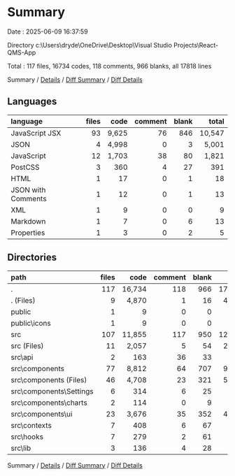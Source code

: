 # Summary

Date : 2025-06-09 16:37:59

Directory c:\\Users\\dryde\\OneDrive\\Desktop\\Visual Studio Projects\\React-QMS-App

Total : 117 files,  16734 codes, 118 comments, 966 blanks, all 17818 lines

Summary / [Details](details.md) / [Diff Summary](diff.md) / [Diff Details](diff-details.md)

## Languages
| language | files | code | comment | blank | total |
| :--- | ---: | ---: | ---: | ---: | ---: |
| JavaScript JSX | 93 | 9,625 | 76 | 846 | 10,547 |
| JSON | 4 | 4,998 | 0 | 3 | 5,001 |
| JavaScript | 12 | 1,703 | 38 | 80 | 1,821 |
| PostCSS | 3 | 360 | 4 | 27 | 391 |
| HTML | 1 | 17 | 0 | 1 | 18 |
| JSON with Comments | 1 | 12 | 0 | 1 | 13 |
| XML | 1 | 9 | 0 | 0 | 9 |
| Markdown | 1 | 7 | 0 | 6 | 13 |
| Properties | 1 | 3 | 0 | 2 | 5 |

## Directories
| path | files | code | comment | blank | total |
| :--- | ---: | ---: | ---: | ---: | ---: |
| . | 117 | 16,734 | 118 | 966 | 17,818 |
| . (Files) | 9 | 4,870 | 1 | 16 | 4,887 |
| public | 1 | 9 | 0 | 0 | 9 |
| public\\icons | 1 | 9 | 0 | 0 | 9 |
| src | 107 | 11,855 | 117 | 950 | 12,922 |
| src (Files) | 11 | 2,057 | 5 | 54 | 2,116 |
| src\\api | 2 | 163 | 36 | 33 | 232 |
| src\\components | 77 | 8,812 | 64 | 707 | 9,583 |
| src\\components (Files) | 46 | 4,708 | 23 | 321 | 5,052 |
| src\\components\\Settings | 6 | 314 | 6 | 25 | 345 |
| src\\components\\charts | 2 | 114 | 0 | 9 | 123 |
| src\\components\\ui | 23 | 3,676 | 35 | 352 | 4,063 |
| src\\contexts | 7 | 408 | 6 | 67 | 481 |
| src\\hooks | 7 | 279 | 2 | 61 | 342 |
| src\\lib | 3 | 136 | 4 | 28 | 168 |

Summary / [Details](details.md) / [Diff Summary](diff.md) / [Diff Details](diff-details.md)